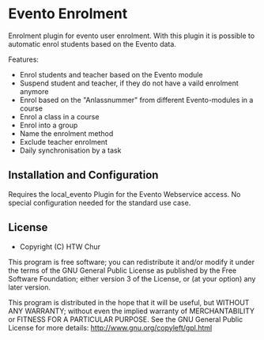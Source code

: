 # Evento Enrolment
Enrolment plugin for evento user enrolment.
With this plugin it is possible to automatic enrol students based on the Evento data.

Features:

 * Enrol students and teacher based on the Evento module
 * Suspend student and teacher, if they do not have a vaild enrolment anymore
 * Enrol based on the "Anlassnummer" from different Evento-modules in a course
 * Enrol a class in a course
 * Enrol into a group
 * Name the enrolment method
 * Exclude teacher enrolment
 * Daily synchronisation by a task

## Installation and Configuration
Requires the local_evento Plugin for the Evento Webservice access.
No special configuration needed for the standard use case.

## License

* Copyright (C) HTW Chur

This program is free software; you can redistribute it and/or modify
it under the terms of the GNU General Public License as published by
the Free Software Foundation; either version 3 of the License, or
(at your option) any later version.

This program is distributed in the hope that it will be useful,
but WITHOUT ANY WARRANTY; without even the implied warranty of
MERCHANTABILITY or FITNESS FOR A PARTICULAR PURPOSE.  See the
GNU General Public License for more details:
http://www.gnu.org/copyleft/gpl.html
